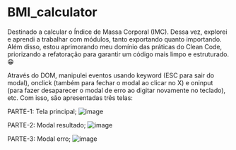 # BMI_calculator

Destinado a calcular o Índice de Massa Corporal (IMC). Dessa vez, explorei e aprendi a trabalhar com módulos, tanto exportando quanto importando. Além disso, estou aprimorando meu domínio das práticas do Clean Code, priorizando a refatoração para garantir um código mais limpo e estruturado. 😁

Através do DOM, manipulei eventos usando keyword (ESC para sair do modal), onclick (também para fechar o modal ao clicar no X) e oninput (para fazer desaparecer o modal de erro ao digitar novamente no teclado), etc. Com isso, são apresentadas três telas:

PARTE-1: Tela principal;
![image](https://github.com/augustogmc/BMI_calculator/assets/123521417/1bda838a-5f9c-4e65-9312-34c4c5ccb9dc)

PARTE-2: Modal resultado;
![image](https://github.com/augustogmc/BMI_calculator/assets/123521417/4af17cd9-9f26-4229-b622-5942f16d4970)

PARTE-3: Modal erro;
![image](https://github.com/augustogmc/BMI_calculator/assets/123521417/4984cf47-e50e-4966-8068-50c305cb7e88)
